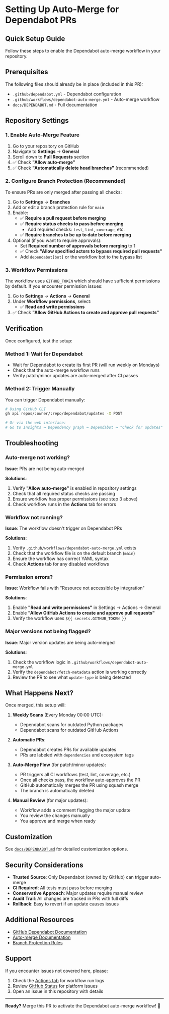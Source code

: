# Setting Up Auto-Merge for Dependabot PRs

## Quick Setup Guide

Follow these steps to enable the Dependabot auto-merge workflow in your repository.

## Prerequisites

The following files should already be in place (included in this PR):
- `.github/dependabot.yml` - Dependabot configuration
- `.github/workflows/dependabot-auto-merge.yml` - Auto-merge workflow
- `docs/DEPENDABOT.md` - Full documentation

## Repository Settings

### 1. Enable Auto-Merge Feature

1. Go to your repository on GitHub
2. Navigate to **Settings** → **General**
3. Scroll down to **Pull Requests** section
4. ✅ Check **"Allow auto-merge"**
5. ✅ Check **"Automatically delete head branches"** (recommended)

### 2. Configure Branch Protection (Recommended)

To ensure PRs are only merged after passing all checks:

1. Go to **Settings** → **Branches**
2. Add or edit a branch protection rule for `main`
3. Enable:
   - ✅ **Require a pull request before merging**
   - ✅ **Require status checks to pass before merging**
     - Add required checks: `test`, `lint`, `coverage`, etc.
   - ✅ **Require branches to be up to date before merging**
4. Optional (if you want to require approvals):
   - Set **Required number of approvals before merging** to 1
   - ✅ Check **"Allow specified actors to bypass required pull requests"**
   - Add `dependabot[bot]` or the workflow bot to the bypass list

### 3. Workflow Permissions

The workflow uses `GITHUB_TOKEN` which should have sufficient permissions by default. If you encounter permission issues:

1. Go to **Settings** → **Actions** → **General**
2. Under **Workflow permissions**, select:
   - ✅ **Read and write permissions**
3. ✅ Check **"Allow GitHub Actions to create and approve pull requests"**

## Verification

Once configured, test the setup:

### Method 1: Wait for Dependabot
- Wait for Dependabot to create its first PR (will run weekly on Mondays)
- Check that the auto-merge workflow runs
- Verify patch/minor updates are auto-merged after CI passes

### Method 2: Trigger Manually
You can trigger Dependabot manually:

```bash
# Using GitHub CLI
gh api repos/:owner/:repo/dependabot/updates -X POST

# Or via the web interface:
# Go to Insights → Dependency graph → Dependabot → "Check for updates"
```

## Troubleshooting

### Auto-merge not working?

**Issue**: PRs are not being auto-merged

**Solutions**:
1. Verify **"Allow auto-merge"** is enabled in repository settings
2. Check that all required status checks are passing
3. Ensure workflow has proper permissions (see step 3 above)
4. Check workflow runs in the **Actions** tab for errors

### Workflow not running?

**Issue**: The workflow doesn't trigger on Dependabot PRs

**Solutions**:
1. Verify `.github/workflows/dependabot-auto-merge.yml` exists
2. Check that the workflow file is on the default branch (`main`)
3. Ensure the workflow has correct YAML syntax
4. Check **Actions** tab for any disabled workflows

### Permission errors?

**Issue**: Workflow fails with "Resource not accessible by integration"

**Solutions**:
1. Enable **"Read and write permissions"** in Settings → Actions → General
2. Enable **"Allow GitHub Actions to create and approve pull requests"**
3. Verify the workflow uses `${{ secrets.GITHUB_TOKEN }}`

### Major versions not being flagged?

**Issue**: Major version updates are being auto-merged

**Solutions**:
1. Check the workflow logic in `.github/workflows/dependabot-auto-merge.yml`
2. Verify the `dependabot/fetch-metadata` action is working correctly
3. Review the PR to see what `update-type` is being detected

## What Happens Next?

Once merged, this setup will:

1. **Weekly Scans** (Every Monday 00:00 UTC):
   - Dependabot scans for outdated Python packages
   - Dependabot scans for outdated GitHub Actions
   
2. **Automatic PRs**:
   - Dependabot creates PRs for available updates
   - PRs are labeled with `dependencies` and ecosystem tags
   
3. **Auto-Merge Flow** (for patch/minor updates):
   - PR triggers all CI workflows (test, lint, coverage, etc.)
   - Once all checks pass, the workflow auto-approves the PR
   - GitHub automatically merges the PR using squash merge
   - The branch is automatically deleted
   
4. **Manual Review** (for major updates):
   - Workflow adds a comment flagging the major update
   - You review the changes manually
   - You approve and merge when ready

## Customization

See [`docs/DEPENDABOT.md`](DEPENDABOT.md) for detailed customization options.

## Security Considerations

- **Trusted Source**: Only Dependabot (owned by GitHub) can trigger auto-merge
- **CI Required**: All tests must pass before merging
- **Conservative Approach**: Major updates require manual review
- **Audit Trail**: All changes are tracked in PRs with full diffs
- **Rollback**: Easy to revert if an update causes issues

## Additional Resources

- [GitHub Dependabot Documentation](https://docs.github.com/en/code-security/dependabot)
- [Auto-merge Documentation](https://docs.github.com/en/pull-requests/collaborating-with-pull-requests/incorporating-changes-from-a-pull-request/automatically-merging-a-pull-request)
- [Branch Protection Rules](https://docs.github.com/en/repositories/configuring-branches-and-merges-in-your-repository/managing-protected-branches/about-protected-branches)

## Support

If you encounter issues not covered here, please:
1. Check the [Actions tab](../../actions) for workflow run logs
2. Review [GitHub Status](https://www.githubstatus.com/) for platform issues
3. Open an issue in this repository with details

---

**Ready?** Merge this PR to activate the Dependabot auto-merge workflow! 🚀
